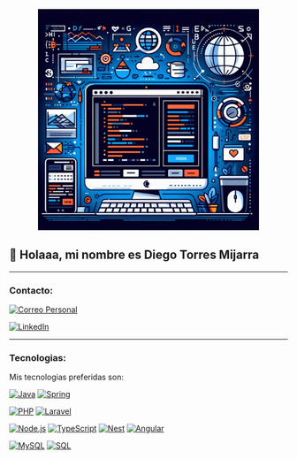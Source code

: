 <div style="text-align:center;">
  <img src="https://raw.githubusercontent.com/DiegoTorresMijarra/DiegoTorresMijarra/master/header.jpeg" alt="header" style="max-width: 400px;">
</div>

## 👋 Holaaa, mi nombre es Diego Torres Mijarra
<hr>

### Contacto:

[![Correo Personal](https://img.shields.io/badge/Gmail-diegotorresmijarra%40gmail.com-D14836?style=for-the-badge&logo=gmail&logoColor=white&labelColor=101010)](mailto:diegotorresmijarra@gmail.com)

[![LinkedIn](https://img.shields.io/badge/LinkedIn-Diego_Torres_Mijarra-0077B5?style=for-the-badge&logo=linkedin&logoColor=white&labelColor=101010)](https://www.linkedin.com/in/diego-torres-mijarra)

<hr>

### Tecnologias:
Mis tecnologias preferidas son:

[![Java](https://img.shields.io/badge/Java-007396?style=for-the-badge&logo=javascript&logoColor=white&labelColor=101010)](#)
[![Spring](https://img.shields.io/badge/Spring-6DB33F?style=for-the-badge&logo=spring&logoColor=white&labelColor=101010)](#)

[![PHP](https://img.shields.io/badge/PHP-777BB4?style=for-the-badge&logo=php&logoColor=white&labelColor=101010)](#)
[![Laravel](https://img.shields.io/badge/Laravel-FF2D20?style=for-the-badge&logo=laravel&logoColor=white&labelColor=101010)](#)

[![Node.js](https://img.shields.io/badge/Node.js-339933?style=for-the-badge&logo=node.js&logoColor=white&labelColor=101010)](#)
[![TypeScript](https://img.shields.io/badge/TypeScript-3178C6?style=for-the-badge&logo=typescript&logoColor=white&labelColor=101010)](#)
[![Nest](https://img.shields.io/badge/Nest-E0234E?style=for-the-badge&logo=nestjs&logoColor=white&labelColor=101010)](#)
[![Angular](https://img.shields.io/badge/Angular-DD0031?style=for-the-badge&logo=angular&logoColor=white&labelColor=101010)](#)

[![MySQL](https://img.shields.io/badge/MySQL-4479A1?style=for-the-badge&logo=mysql&logoColor=white&labelColor=101010)](#)
[![SQL](https://img.shields.io/badge/SQL-003B57?style=for-the-badge&logo=sql&logoColor=white&labelColor=101010)](#)
